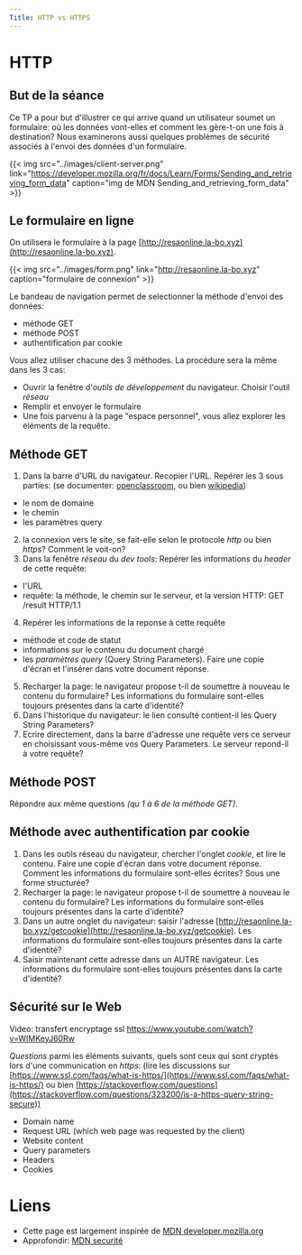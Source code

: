 ```yaml
---
Title: HTTP vs HTTPS
---
```


# HTTP
## But de la séance
Ce TP a pour but d'illustrer ce qui arrive quand un utilisateur soumet un formulaire: où les données vont-elles et comment les gère-t-on une fois à destination? Nous examinerons aussi quelques problèmes de sécurité associés à l'envoi des données d'un formulaire.

{{< img src="../images/client-server.png" link="https://developer.mozilla.org/fr/docs/Learn/Forms/Sending_and_retrieving_form_data" caption="img de MDN Sending_and_retrieving_form_data" >}}

## Le formulaire en ligne
On utilisera le formulaire à la page [http://resaonline.la-bo.xyz](http://resaonline.la-bo.xyz). 

{{< img src="../images/form.png" link="http://resaonline.la-bo.xyz" caption="formulaire de connexion" >}}

Le bandeau de navigation permet de selectionner la méthode d'envoi des données:

* méthode GET
* méthode POST
* authentification par cookie

Vous allez utiliser chacune des 3 méthodes. La procédure sera la même dans les 3 cas:

* Ouvrir la fenêtre d'*outils de développement* du navigateur. Choisir l'outil *réseau*
* Remplir et envoyer le formulaire
* Une fois parvenu à la page "espace personnel", vous allez explorer les éléments de la requête.

## Méthode GET
1. Dans la barre d'URL du navigateur. Recopier l'URL. Repérer les 3 sous parties: (se documenter: [openclassroom](https://openclassrooms.com/fr/courses/918836-concevez-votre-site-web-avec-php-et-mysql/912799-ecoutez-la-requete-de-vos-utilisateurs-grace-aux-url), ou bien [wikipedia](https://fr.wikipedia.org/wiki/Query_string))
* le nom de domaine
* le chemin
* les paramètres query
2. la connexion vers le site, se fait-elle selon le protocole *http* ou bien *https*? Comment le voit-on?
3. Dans la fenêtre *réseau* du *dev tools*: Repérer les informations du *header* de cette requête: 
* l'URL 
* requête: la méthode, le chemin sur le serveur, et la version HTTP: GET /result HTTP/1.1
4. Repérer les informations de la reponse à cette requête
* méthode et code de statut
* informations sur le contenu du document chargé
* les *paramètres query* (Query String Parameters). Faire une copie d'écran et l'insérer dans votre document réponse.

5. Recharger la page: le navigateur propose t-il de soumettre à nouveau le contenu du formulaire? Les informations du formulaire sont-elles toujours présentes dans la carte d'identité?
6. Dans l'historique du navigateur: le lien consulté contient-il les Query String Parameters?
7. Ecrire directement, dans la barre d'adresse une requête vers ce serveur en choisissant vous-même vos Query Parameters. Le serveur repond-il à votre requête?

## Méthode POST
Répondre aux même questions *(qu 1 à 6 de la méthode GET)*.

## Méthode avec authentification par cookie
1. Dans les outils réseau du navigateur, chercher l'onglet *cookie*, et lire le contenu. Faire une copie d'écran dans votre document réponse. Comment les informations du formulaire sont-elles écrites? Sous une forme structurée?
2. Recharger la page: le navigateur propose t-il de soumettre à nouveau le contenu du formulaire? Les informations du formulaire sont-elles toujours présentes dans la carte d'identité?
3. Dans un autre onglet du navigateur: saisir l'adresse [http://resaonline.la-bo.xyz/getcookie](http://resaonline.la-bo.xyz/getcookie). Les informations du formulaire sont-elles toujours présentes dans la carte d'identité?
4. Saisir maintenant cette adresse dans un AUTRE navigateur. Les informations du formulaire sont-elles toujours présentes dans la carte d'identité?

## Sécurité sur le Web
Video: transfert encryptage ssl
https://www.youtube.com/watch?v=WIMKeyJ60Rw

*Questions* parmi les éléments suivants, quels sont ceux qui sont cryptés lors d'une communication en *https*: (lire les discussions sur [https://www.ssl.com/faqs/what-is-https/](https://www.ssl.com/faqs/what-is-https/) ou bien [https://stackoverflow.com/questions](https://stackoverflow.com/questions/323200/is-a-https-query-string-secure))

* Domain name
* Request URL (which web page was requested by the client)
* Website content
* Query parameters
* Headers
* Cookies

# Liens
* Cette page est largement inspirée de [MDN developer.mozilla.org](https://developer.mozilla.org/fr/docs/Learn/Forms/Sending_and_retrieving_form_data)
* Approfondir: [MDN securité](https://developer.mozilla.org/fr/docs/Learn/Server-side/First_steps/Website_security)
